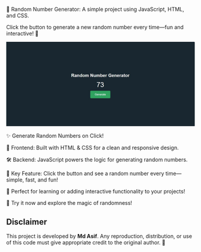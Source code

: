 🎲 Random Number Generator: A simple project using JavaScript, HTML, and CSS.

Click the button to generate a new random number every time—fun and interactive! 🚀

<p align="center">
<img src="Project Preview/Preview1.JPG" >
</p>

✨ Generate Random Numbers on Click!

🚀 Frontend: Built with HTML & CSS for a clean and responsive design.

🛠️ Backend: JavaScript powers the logic for generating random numbers.

🔘 Key Feature: Click the button and see a random number every time—simple, fast, and fun!

🎯 Perfect for learning or adding interactive functionality to your projects!

🌟 Try it now and explore the magic of randomness!


## Disclaimer
This project is developed by **Md Asif**. Any reproduction, distribution, or use of this code must give appropriate credit to the original author. 🚀

